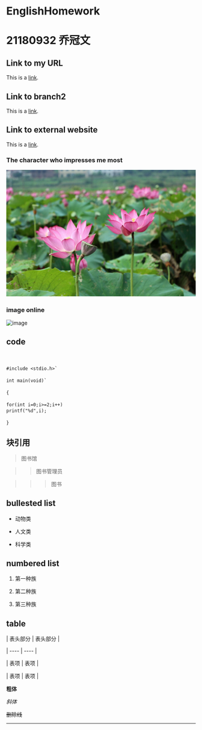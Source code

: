# EnglishHomework

# 21180932 乔冠文

## Link to my URL

This is a [link](https://github.com/qiaoguanwen/- "AS a Headline"). 

## Link to branch2

This is a [link](https://github.com/qiaoguanwen/-/new/main "AS a Headline"). 

## Link to external website

This is a [link](https://www.google.cn/ "AS a Headline"). 

### The character who impresses me most

![image](https://github.com/qiaoguanwen/-/blob/main/qiao.jfif)

### image online

![image](https://image.baidu.com/search/detail?ct=503316480&z=0&ipn=d&word=%E9%A3%8E%E6%99%AF%E5%9B%BE%E7%89%87&hs=2&pn=1&spn=0&di=125070&pi=0&rn=1&tn=baiduimagedetail&is=0%2C0&ie=utf-8&oe=utf-8&cl=2&lm=-1&cs=1588620919%2C359805583&os=1161092560%2C2765024263&simid=3338237935%2C309433615&adpicid=0&lpn=0&ln=30&fr=ala&fm=&sme=&cg=&bdtype=0&oriquery=%E9%A3%8E%E6%99%AF%E5%9B%BE%E7%89%87&objurl=https%3A%2F%2Fgimg2.baidu.com%2Fimage_search%2Fsrc%3Dhttp%3A%2F%2Fattach.bbs.miui.com%2Fforum%2F201408%2F07%2F213601f2xz7usscm2z1mjh.jpg%26refer%3Dhttp%3A%2F%2Fattach.bbs.miui.com%26app%3D2002%26size%3Df9999%2C10000%26q%3Da80%26n%3D0%26g%3D0n%26fmt%3Djpeg%3Fsec%3D1622302846%26t%3D6234861ab459525c325a1406c35d1041&fromurl=ippr_z2C%24qAzdH3FAzdH3Fooo_z%26e3B4t7t_z%26e3Bv54AzdH3Fu5674_z%26e3Brir%3F451%3Detjopi6jw1%26pt1%3D8blnl9n%26jxp6w%3Drw2j%25nDbl%2645ktsj%3Dd&gsm=2&islist=&querylist=)

## code

```


#include <stdio.h>`

int main(void)`

{

for(int i=0;i>=2;i++)
printf("%d",i);

}

```

## 块引用

> 图书馆

> > 图书管理员

> > >图书


## bullested list

* 动物类

* 人文类

* 科学类


## numbered list

1. 第一种族

2. 第二种族

3. 第三种族


## table

| 表头部分 | 表头部分 |

| ---- | ---- |

| 表项 | 表项 |

| 表项 | 表项 |


**粗体**


*斜体*


~~删除线~~


----
